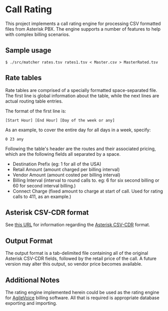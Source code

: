 Call Rating
===========

This project implements a call rating engine for processing CSV
formatted files from Asterisk PBX. The engine supports a number of
features to help with complex billing scenarios.

Sample usage
------------

    $ ./src/matcher rates.tsv rates1.tsv < Master.csv > MasterRated.tsv

Rate tables
-----------

Rate tables are comprised of a specially formatted space-separated file.
The first line is global information about the table, while the next
lines are actual routing table entries.

The format of the first line is:

    [Start Hour] [End Hour] [Day of the week or any]

As an example, to cover the entire day for all days in a week,
specify:

    0 23 any

Following the table's header are the routes and their associated
pricing, which are the following fields all separated by a space.

* Destination Prefix (eg: 1 for all of the USA)
* Retail Amount (amount charged per billing interval)
* Vendor Amount (amount costed per billing interval)
* Billing Interval (interval to round calls to. eg: 6 for six second
  billing or 60 for second interval billing.)
* Connect Charge (fixed amount to charge at start of call. Used for
  rating calls to 411, as an example.)

Asterisk CSV-CDR format
-----------------------

See [this URL](http://www.voip-info.org/wiki/view/Asterisk+cdr+csv) for information regarding the [Asterisk CSV-CDR](http://www.voip-info.org/wiki/view/Asterisk+cdr+csv) format.

Output Format
-------------

The output format is a tab-delimited file containing all of the
original Asterisk CSV-CDR fields, followed by the retail price of the
call. A future version may alter this output, so vendor price becomes
available.

Additional Notes
----------------

The rating engine implemented herein could be used as the rating
engine for [AgileVoice](http://www.agilebill.com/) billing software.
All that is required is appropriate database exporting and importing.
